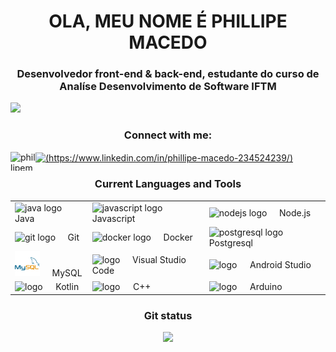 <h1 align="center">OLA, MEU NOME É PHILLIPE MACEDO</h1>

<h3 align="center">Desenvolvedor front-end & back-end, estudante do curso de Analíse Desenvolvimento de Software IFTM</h3>

<p align="left"> <img src="[https://komarev.com/ghpvc/?username=phillipe17macedo&label=Profile%20views&color=0e75b6&style=flat&langs_count=7&theme=dracula](https://komarev.com/ghpvc/?username=phillipe17macedo28&label=Profile%20views&color=0e75b6&style=flat&langs_count=7&theme=dracula)"></p>
<h3 align="center"><b>Connect with me:</b></h3>
<p align="left">
<a href="https://www.linkedin.com/in/phillipe-macedo-234524239/" target="blank">
<img align="center" src="https://raw.githubusercontent.com/rahuldkjain/github-profile-readme-generator/master/src/images/icons/Social/linked-in-alt.svg" alt="(https://www.linkedin.com/in/phillipe-macedo-234524239/)" height="30" width="40" /></a>
<a href="https://www.instagram.com/phillipemacedorl/" target="blank"><img align="left" src="https://raw.githubusercontent.com/rahuldkjain/github-profile-readme-generator/master/src/images/icons/Social/instagram.svg" alt="phillipemacedorl" height="30" width="40" /></a>
</p>
<div align="center">
  <h3>Current Languages and Tools</h3>
<table>
  <tbody>
    <tr>
      <td>
        <img
          src="https://cdn.jsdelivr.net/gh/devicons/devicon/icons/java/java-original.svg"
          height="40"
          alt="java logo"
        />
        <img width="12" /> Java
      </td>
      <td>
        <img
          src="https://cdn.jsdelivr.net/gh/devicons/devicon/icons/javascript/javascript-original.svg"
          height="40"
          alt="javascript logo"
        />
        <img width="12" /> Javascript
      </td>
      <td>
        <img
          src="https://cdn.jsdelivr.net/gh/devicons/devicon/icons/nodejs/nodejs-original.svg"
          height="40"
          alt="nodejs logo"
        />
        <img width="12" /> Node.js
      </td>
    <tr>
      <td>
        <img
          src="https://cdn.jsdelivr.net/gh/devicons/devicon/icons/git/git-original.svg"
          height="40"
          alt="git logo"
        />
        <img width="12" /> Git
      </td>
      <td>
        <img
          src="https://cdn.jsdelivr.net/gh/devicons/devicon/icons/docker/docker-original.svg"
          height="40"
          alt="docker logo"
        />
        <img width="12" /> Docker
      </td>
      <td>
        <img
          src="https://cdn.jsdelivr.net/gh/devicons/devicon/icons/postgresql/postgresql-original.svg"
          height="40"
          alt="postgresql logo"
        />
        <img width="12" /> Postgresql
      </td>
    </tr>
    <tr>
      <td>
        <img
          src="https://raw.githubusercontent.com/devicons/devicon/master/icons/mysql/mysql-original-wordmark.svg"
          alt="mysql"
          width="40"
          height="40"
        />
        <img width="12" /> MySQL
      </td>
      <td>
        <img
          src="https://cdn.simpleicons.org/visualstudiocode/007ACC"
          height="40"
          alt="logo"
        />
        <img width="12" /> Visual Studio Code
      </td>
      <td>
        <img
          src="https://cdn.jsdelivr.net/gh/devicons/devicon@latest/icons/androidstudio/androidstudio-original.svg"
          height="41"
          alt="logo"
        />
        <img width="13" /> Android Studio
      </td>
    </tr>
    <tr>
      <td>
        <img
          src="https://cdn.jsdelivr.net/gh/devicons/devicon@latest/icons/kotlin/kotlin-original.svg"
          height="41"
          alt="logo"
        />
        <img width="13" /> Kotlin
      </td>
      <td>
        <img
          src="https://cdn.jsdelivr.net/gh/devicons/devicon@latest/icons/c/c.svg"
          height="41"
          alt="logo"
        />
        <img width="13" /> C++
      </td>
      <td>
        <img
          src="https://cdn.jsdelivr.net/gh/devicons/devicon@latest/icons/arduino/arduino.svg"
          height="41"
          alt="logo"
        />
        <img width="13" /> Arduino
      </td>
    </tr>
  </tbody>
</table>
</div>
<div align="center">
<h3>Git status</h3>
<a href="[https://github.com/Phillipe17Macedo]"></a>
<img loading="lazy" height="180em" src="https://github-readme-stats.vercel.app/api/top-langs/?username=Phillipe17Macedo&layout=compact&langs_count=7&theme=dracula"/></a> </p>
</div>
